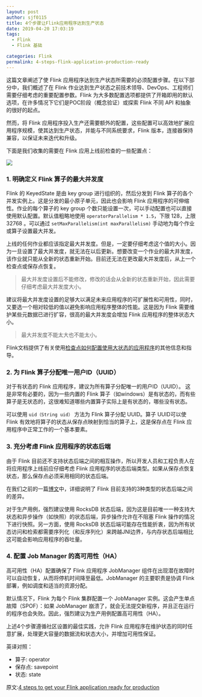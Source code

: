 ```yaml
---
layout: post
author: sjf0115
title: 4个步骤让Flink应用程序达到生产状态
date: 2019-04-20 17:03:19
tags:
  - Flink
  - Flink 基础

categories: Flink
permalink: 4-steps-flink-application-production-ready
---
```


这篇文章阐述了使 Flink 应用程序达到生产状态所需要的必须配置步骤。在以下部分中，我们概述了在 Flink 作业达到生产状态之前技术领导、DevOps、工程师们需要仔细考虑的重要配置参数。Flink 为大多数配置选项都提供了开箱即用的默认选项，在许多情况下它们是POC阶段（概念验证）或探索 Flink 不同 API 和抽象的很好的起点。

然而，将 Flink 应用程序投入生产还需要额外的配置，这些配置可以高效地扩展应用程序规模，使其达到生产状态，并能与不同系统要求，Flink 版本，连接器保持兼容，以保证未来迭代和升级。

下面是我们收集的需要在 Flink 应用上线前检查的一些配置点：

![](https://github.com/sjf0115/PubLearnNotes/blob/master/image/Flink/4-steps-flink-application-production-ready-1.png?raw=true)

### 1. 明确定义 Flink 算子的最大并发度

Flink 的 KeyedState 是由 key group 进行组织的，然后分发到 Flink 算子的各个并发实例上。这是分发的最小原子单元，因此也会影响 Flink 应用程序的可伸缩性。作业的每个算子的 key group 个数只能设置一次，可以手动配置也可以直接使用默认配置。默认值粗略地使用 `operatorParallelism * 1.5`，下限 128，上限 32768 。可以通过 `setMaxParallelism(int maxParallelism)` 手动地为每个作业或算子设置最大并发。

上线的任何作业都应该指定最大并发度。但是，一定要仔细考虑这个值的大小。因为一旦设置了最大并发度，就无法在以后更新。想要改变一个作业的最大并发度，该作业就只能从全新的状态重新开始。目前还无法在更改最大并发度后，从上一个检查点或保存点恢复。

> 最大并发度设置后不能修改，修改的话会从全新的状态重新开始，因此需要仔细考虑最大并发度大小。

建议将最大并发度设置的足够大以满足未来应用程序的可扩展性和可用性，同时，又要选一个相对较低的值以避免影响应用程序整体的性能。这是因为 Flink 需要维护某些元数据已进行扩容，很高的最大并发度会增加 Flink 应用程序的整体状态大小。

> 最大并发度不能太大也不能太小。

Flink文档提供了有关使用[检查点如何配置使用大状态的应用程序](https://ci.apache.org/projects/flink/flink-docs-stable/ops/state/large_state_tuning.html)的其他信息和指导。

### 2. 为 Flink 算子分配唯一用户ID（UUID）

对于有状态的 Flink 应用程序，建议为所有算子分配唯一的用户ID（UUID）。 这是非常有必要的，因为一些内置的 Flink 算子（如windows）是有状态的，而有些算子是无状态的，这很难知道哪些内置算子实际上是有状态的，哪些没有状态。

可以使用 `uid（String uid）` 方法为 Flink 算子分配 UUID。算子 UUID可以使 Flink 有效地将算子的状态从保存点映射到恰当的算子上，这是保存点在 Flink 应用程序中正常工作的一个基本要素。

### 3. 充分考虑 Flink 应用程序的状态后端

由于 Flink 目前还不支持状态后端之间的相互操作，所以开发人员和工程负责人在将应用程序上线前应仔细考虑 Flink 应用程序的状态后端类型。如果从保存点恢复状态，那么保存点必须采用相同的状态后端。

在我们之前的一篇[博文](http://smartsi.club/stateful-stream-processing-apache-flink-state-backends.html)中，详细说明了 Flink 目前支持的3种类型的状态后端之间的差异。

对于生产用例，强烈建议使用 RocksDB 状态后端，因为这是目前唯一一种支持大状态和异步操作（如快照）的状态后端，异步操作允许在不阻塞 Flink 操作的情况下进行快照。另一方面，使用 RocksDB 状态后端可能存在性能折衷，因为所有状态访问和检索都需要序列化（和反序列化）来跨越JNI边界，与内存状态后端相比这可能会影响应用程序的吞吐量。

### 4. 配置 Job Manager 的高可用性（HA）

高可用性（HA）配置确保了 Flink 应用程序 JobManager 组件在出现潜在故障时可以自动恢复，从而将停机时间降至最低。JobManager 的主要职责是协调 Flink 部署，例如调度和适当的资源分配。

默认情况下，Flink 为每个 Flink 集群配置一个 JobManager 实例。这会产生单点故障（SPOF）：如果 JobManager 崩溃了，就会无法提交新程序，并且正在运行的程序也会失败。因此，强烈建议为生产用例配置高可用性（HA）。

上述4个步骤遵循社区设置的最佳实践，允许 Flink 应用程序在维护状态的同时任意扩展，处理更大容量的数据流和状态大小，并增加可用性保证。

英译对照：
- 算子: operator
- 保存点: savepoint
- 状态: state

原文:[4 steps to get your Flink application ready for production](https://www.ververica.com/blog/4-steps-flink-application-production-ready)
